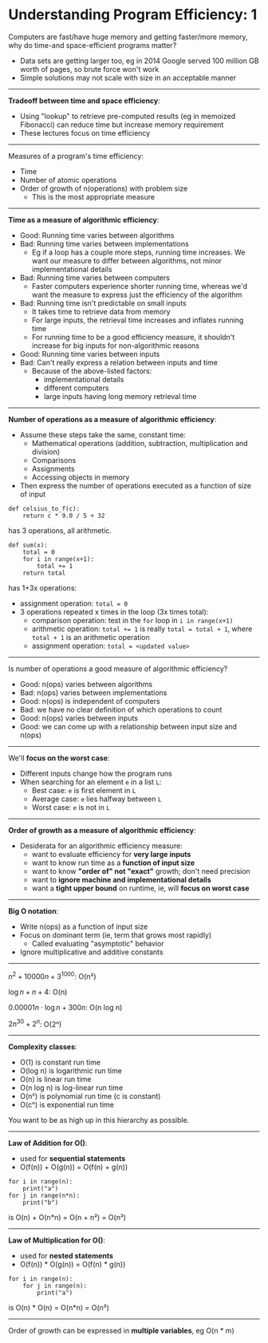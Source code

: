 # Understanding Program Efficiency: 1
Computers are fast/have huge memory and getting faster/more memory, why do time-and space-efficient programs matter?
* Data sets are getting larger too, eg in 2014 Google served 100 million GB worth of pages, so brute force won't work
* Simple solutions may not scale with size in an acceptable manner
***
**Tradeoff between time and space efficiency**:
* Using "lookup" to retrieve pre-computed results (eg in memoized Fibonacci) can reduce time but increase memory requirement
* These lectures focus on time efficiency
***
Measures of a program's time efficiency:
* Time
* Number of atomic operations
* Order of growth of n(operations) with problem size
	* This is the most appropriate measure
***
**Time as a measure of algorithmic efficiency**:
* Good: Running time varies between algorithms
* Bad: Running time varies between implementations
	* Eg if a loop has a couple more steps, running time increases. We want our measure to differ between algorithms, not minor implementational details 
* Bad: Running time varies between computers
	* Faster computers experience shorter running time, whereas we'd want the measure to express just the efficiency of the algorithm
* Bad: Running time isn't predictable on small inputs
	* It takes time to retrieve data from memory
	* For large inputs, the retrieval time increases and inflates running time
	* For running time to be a good efficiency measure, it shouldn't increase for big inputs for non-algorithmic reasons
* Good: Running time varies between inputs
* Bad: Can't really express a relation between inputs and time
	* Because of the above-listed factors:
		* implementational details
		* different computers
		* large inputs having long memory retrieval time
***
**Number of operations as a measure of algorithmic efficiency**:
* Assume these steps take the same, constant time:
	* Mathematical operations (addition, subtraction, multiplication and division)
	* Comparisons
	* Assignments
	* Accessing objects in memory
* Then express the number of operations executed as a function of size of input

```
def celsius_to_f(c):
	return c * 9.0 / 5 + 32
```
has 3 operations, all arithmetic.
```
def sum(x):
	total = 0
	for i in range(x+1):
		total += 1
	return total
```
has 1+3x operations:
* assignment operation: `total = 0`
* 3 operations repeated x times in the loop (3x times total):
	* comparison operation: test in the `for` loop in `i in range(x+1)`
	* arithmetic operation: `total += 1` is really `total = total + 1`, where `total + 1` is an arithmetic operation
	* assignment operation: `total = <updated value>`
***
Is number of operations a good measure of algorithmic efficiency?
* Good: n(ops) varies between algorithms
* Bad: n(ops) varies between implementations
* Good: n(ops) is independent of computers
* Bad: we have no clear definition of which operations to count
* Good: n(ops) varies between inputs
* Good: we can come up with a relationship between input size and n(ops)
***
We'll **focus on the worst case**:
* Different inputs change how the program runs
* When searching for an element `e` in a list `L`:
	* Best case: `e` is first element in `L`
	* Average case: `e` lies halfway between `L`
	* Worst case: `e` is not in `L`
***
**Order of growth as a measure of algorithmic efficiency**:
* Desiderata for an algorithmic efficiency measure:
	* want to evaluate efficiency for **very large inputs**
	* want to know run time as a **function of input size**
	* want to know **"order of" not "exact"** growth; don't need precision
	* want to **ignore machine and implementational details**
	* want a **tight upper bound** on runtime, ie, will **focus on worst case**
***
**Big O notation**:
 * Write n(ops) as a function of input size
 * Focus on dominant term (ie, term that grows most rapidly)
	 * Called evaluating "asymptotic" behavior
 * Ignore multiplicative and additive constants
***
$n^2 + 10000n + 3^{1000}$: O(n²)

$\log n + n + 4$: O(n)

$0.00001n \cdot \log n + 300n$: O(n log n)

$2n^{30} + 2^n$: O(2ⁿ) 
***
**Complexity classes**:
* O(1) is constant run time
* O(log n) is logarithmic run time
* O(n) is linear run time
* O(n log n) is log-linear run time
* O(nᶜ) is polynomial run time (c is constant)
* O(cⁿ) is exponential run time

You want to be as high up in this hierarchy as possible.
***
**Law of Addition for O()**:
* used for **sequential statements**
* O(f(n)) + O(g(n)) = O(f(n) + g(n))
```
for i in range(n):
	print("a")
for j in range(n*n):
	print("b")
```
is O(n) + O(n*n) = O(n + n²) = O(n²)
***
**Law of Multiplication for O()**:
* used for **nested statements**
* O(f(n)) * O(g(n)) = O(f(n) * g(n))
```
for i in range(n):
	for j in range(n):
		print("a")
```
is O(n) * O(n) = O(n*n) = O(n²)
***
Order of growth can be expressed in **multiple variables**, eg O(n * m)
